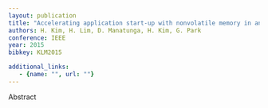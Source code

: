 ```yaml
---
layout: publication
title: "Accelerating application start-up with nonvolatile memory in android systems"
authors: H. Kim, H. Lim, D. Manatunga, H. Kim, G. Park
conference: IEEE
year: 2015
bibkey: KLM2015

additional_links:
   - {name: "", url: ""}
---
```

Abstract
